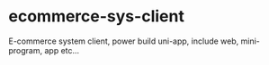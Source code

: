# ecommerce-sys-client
E-commerce system client, power build uni-app, include web, mini-program, app etc...
